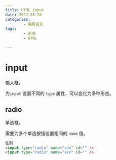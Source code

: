 ```yaml
---
title: HTML input
date: 2022-05-20
categories:
        - 编程语言
tags:
        - 前端
        - HTML

---
```


# input

输入框。

为`input` 设置不同的 `type` 属性，可以变化为多种形态。

## radio

单选框。

需要为多个单选按钮设置相同的 `name` 值。

```html
性别：
<input type="radio" name="sex" id="" />
<input type="radio" name="sex" id="" />
```
